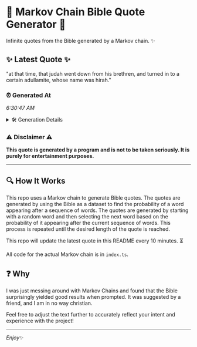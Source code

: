 # 📖 Markov Chain Bible Quote Generator 📖

Infinite quotes from the Bible generated by a Markov chain. ✨

## ✨ Latest Quote ✨
"at that time, that judah went down from his brethren, and turned in to a certain adullamite, whose name was hirah."

### ⏰ Generated At
*6:30:47 AM*

<details>
    <summary>🛠️ Generation Details</summary>
    <p>
        <strong>🌱 Seed:</strong> at<br>
        <strong>🔄 Iterations:</strong> 20<br>
        <strong>📜 Context History:</strong><br>[ at ]: that<br>[ at, that ]: time,<br>[ at, that, time, ]: that<br>[ at, that, time,, that ]: judah<br>[ at, that, time,, that, judah ]: went<br>[ at, that, time,, that, judah, went ]: down<br>[ that, time,, that, judah, went, down ]: from<br>[ time,, that, judah, went, down, from ]: his<br>[ that, judah, went, down, from, his ]: brethren,<br>[ judah, went, down, from, his, brethren, ]: and<br>[ went, down, from, his, brethren,, and ]: turned<br>[ down, from, his, brethren,, and, turned ]: in<br>[ from, his, brethren,, and, turned, in ]: to<br>[ his, brethren,, and, turned, in, to ]: a<br>[ brethren,, and, turned, in, to, a ]: certain<br>[ and, turned, in, to, a, certain ]: adullamite,<br>[ turned, in, to, a, certain, adullamite, ]: whose<br>[ in, to, a, certain, adullamite,, whose ]: name<br>[ to, a, certain, adullamite,, whose, name ]: was<br>[ a, certain, adullamite,, whose, name, was ]: hirah.<br>
    </p>
</details>

### ⚠️ Disclaimer ⚠️
**This quote is generated by a program and is not to be taken seriously. It is purely for entertainment purposes.**

---

## 🔍 How It Works

This repo uses a Markov chain to generate Bible quotes. The quotes are generated by using the Bible as a dataset to find the probability of a word appearing after a sequence of words. The quotes are generated by starting with a random word and then selecting the next word based on the probability of it appearing after the current sequence of words. This process is repeated until the desired length of the quote is reached.

This repo will update the latest quote in this README every 10 minutes. ⏳

All code for the actual Markov chain is in `index.ts`.

## ❓ Why

I was just messing around with Markov Chains and found that the Bible surprisingly yielded good results when prompted. 
It was suggested by a friend, and I am in no way christian.

Feel free to adjust the text further to accurately reflect your intent and experience with the project!

---

*Enjoy*✨
